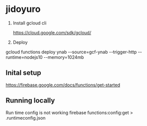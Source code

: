 
# jidoyuro

1. Install gcloud cli

   https://cloud.google.com/sdk/gcloud/

2) Deploy

gcloud functions deploy ynab --source=gcf-ynab --trigger-http --runtime=nodejs10 --memory=1024mb

## Inital setup

https://firebase.google.com/docs/functions/get-started


## Running locally

Run time config is not working
firebase functions:config:get > .runtimeconfig.json

